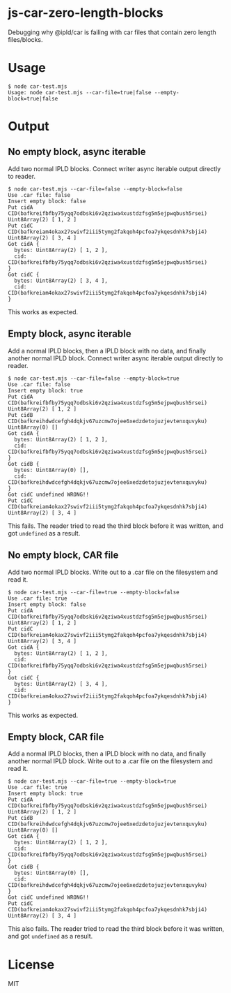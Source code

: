 js-car-zero-length-blocks
===

Debugging why @ipld/car is failing with car files that contain zero length files/blocks.

# Usage

```
$ node car-test.mjs
Usage: node car-test.mjs --car-file=true|false --empty-block=true|false
```

# Output

## No empty block, async iterable

Add two normal IPLD blocks. Connect writer async iterable output directly to reader.

```
$ node car-test.mjs --car-file=false --empty-block=false
Use .car file: false
Insert empty block: false
Put cidA CID(bafkreifbfby75yqq7odbski6v2qziwa4xustdzfsg5m5ejpwqbush5rsei) Uint8Array(2) [ 1, 2 ]
Put cidC CID(bafkreiam4okax27swivf2iii5tymg2fakqoh4pcfoa7ykqesdnhk7sbji4) Uint8Array(2) [ 3, 4 ]
Got cidA {
  bytes: Uint8Array(2) [ 1, 2 ],
  cid: CID(bafkreifbfby75yqq7odbski6v2qziwa4xustdzfsg5m5ejpwqbush5rsei)
}
Got cidC {
  bytes: Uint8Array(2) [ 3, 4 ],
  cid: CID(bafkreiam4okax27swivf2iii5tymg2fakqoh4pcfoa7ykqesdnhk7sbji4)
}
```

This works as expected.

## Empty block, async iterable

Add a normal IPLD blocks, then a IPLD block with no data, and finally another
normal IPLD block. Connect writer async iterable output directly to reader.

```
$ node car-test.mjs --car-file=false --empty-block=true
Use .car file: false
Insert empty block: true
Put cidA CID(bafkreifbfby75yqq7odbski6v2qziwa4xustdzfsg5m5ejpwqbush5rsei) Uint8Array(2) [ 1, 2 ]
Put cidB CID(bafkreihdwdcefgh4dqkjv67uzcmw7ojee6xedzdetojuzjevtenxquvyku) Uint8Array(0) []
Got cidA {
  bytes: Uint8Array(2) [ 1, 2 ],
  cid: CID(bafkreifbfby75yqq7odbski6v2qziwa4xustdzfsg5m5ejpwqbush5rsei)
}
Got cidB {
  bytes: Uint8Array(0) [],
  cid: CID(bafkreihdwdcefgh4dqkjv67uzcmw7ojee6xedzdetojuzjevtenxquvyku)
}
Got cidC undefined WRONG!!
Put cidC CID(bafkreiam4okax27swivf2iii5tymg2fakqoh4pcfoa7ykqesdnhk7sbji4) Uint8Array(2) [ 3, 4 ]
```

This fails. The reader tried to read the third block before it was written, and
got `undefined` as a result.

## No empty block, CAR file

Add two normal IPLD blocks. Write out to a .car file on the filesystem and read it.

```
$ node car-test.mjs --car-file=true --empty-block=false
Use .car file: true
Insert empty block: false
Put cidA CID(bafkreifbfby75yqq7odbski6v2qziwa4xustdzfsg5m5ejpwqbush5rsei) Uint8Array(2) [ 1, 2 ]
Put cidC CID(bafkreiam4okax27swivf2iii5tymg2fakqoh4pcfoa7ykqesdnhk7sbji4) Uint8Array(2) [ 3, 4 ]
Got cidA {
  bytes: Uint8Array(2) [ 1, 2 ],
  cid: CID(bafkreifbfby75yqq7odbski6v2qziwa4xustdzfsg5m5ejpwqbush5rsei)
}
Got cidC {
  bytes: Uint8Array(2) [ 3, 4 ],
  cid: CID(bafkreiam4okax27swivf2iii5tymg2fakqoh4pcfoa7ykqesdnhk7sbji4)
}
```

This works as expected.

## Empty block, CAR file

Add a normal IPLD blocks, then a IPLD block with no data, and finally another
normal IPLD block. Write out to a .car file on the filesystem and read it.

```
$ node car-test.mjs --car-file=true --empty-block=true
Use .car file: true
Insert empty block: true
Put cidA CID(bafkreifbfby75yqq7odbski6v2qziwa4xustdzfsg5m5ejpwqbush5rsei) Uint8Array(2) [ 1, 2 ]
Put cidB CID(bafkreihdwdcefgh4dqkjv67uzcmw7ojee6xedzdetojuzjevtenxquvyku) Uint8Array(0) []
Got cidA {
  bytes: Uint8Array(2) [ 1, 2 ],
  cid: CID(bafkreifbfby75yqq7odbski6v2qziwa4xustdzfsg5m5ejpwqbush5rsei)
}
Got cidB {
  bytes: Uint8Array(0) [],
  cid: CID(bafkreihdwdcefgh4dqkjv67uzcmw7ojee6xedzdetojuzjevtenxquvyku)
}
Got cidC undefined WRONG!!
Put cidC CID(bafkreiam4okax27swivf2iii5tymg2fakqoh4pcfoa7ykqesdnhk7sbji4) Uint8Array(2) [ 3, 4 ]
```

This also fails. The reader tried to read the third block before it was written, and
got `undefined` as a result.


# License

MIT
